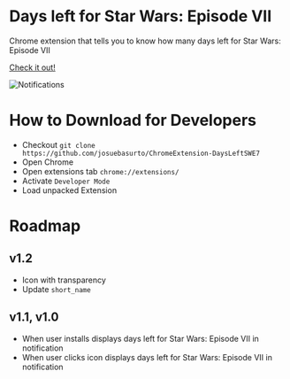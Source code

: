 # Days left for Star Wars: Episode VII

Chrome extension that tells you to know how many days left for Star Wars: Episode VII

[Check it out!](https://goo.gl/9uVYJN)

![Notifications](https://lh3.googleusercontent.com/DqGgmSTzQgQFA9JUQbBeXfAKDsCtswWJdnGiGI0wdjfDqtjiGmYaiJfiltk44dVNnFk_ovcxxnM=s640-h400-e365-rw)

# How to Download for Developers

* Checkout `git clone https://github.com/josuebasurto/ChromeExtension-DaysLeftSWE7`
* Open Chrome 
* Open extensions tab `chrome://extensions/`
* Activate `Developer Mode`
* Load unpacked Extension

# Roadmap

## v1.2 
* Icon with transparency
* Update `short_name`

## v1.1, v1.0
* When user installs displays days left for Star Wars: Episode VII in notification
* When user clicks icon displays days left for Star Wars: Episode VII in notification
